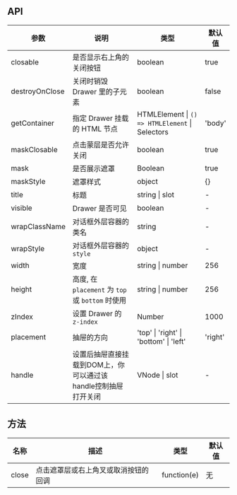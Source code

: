 ## API

| 参数 | 说明 | 类型 | 默认值 |
| --- | --- | --- | --- |
| closable | 是否显示右上角的关闭按钮 | boolean | true |
| destroyOnClose | 关闭时销毁 Drawer 里的子元素 | boolean | false |
| getContainer | 指定 Drawer 挂载的 HTML 节点 | HTMLElement \| `() => HTMLElement` \| Selectors | 'body' |
| maskClosable | 点击蒙层是否允许关闭 | boolean | true |
| mask | 是否展示遮罩 | Boolean | true |
| maskStyle | 遮罩样式 | object | {} |
| title | 标题 | string \| slot | - |
| visible | Drawer 是否可见 | boolean | - |
| wrapClassName | 对话框外层容器的类名 | string | - |
| wrapStyle | 对话框外层容器的`style` | object | - |
| width | 宽度 | string \| number | 256 |
| height | 高度, 在 `placement` 为 `top` 或 `bottom` 时使用 | string \| number | 256 |
| zIndex | 设置 Drawer 的 `z-index` | Number | 1000 |
| placement | 抽屉的方向 | 'top'  \| 'right' \| 'bottom' \| 'left' | 'right'|
| handle | 设置后抽屉直接挂载到DOM上，你可以通过该handle控制抽屉打开关闭 | VNode \| slot | - |

## 方法

| 名称 | 描述 | 类型 | 默认值 |
| --- | --- | --- | --- |
| close | 点击遮罩层或右上角叉或取消按钮的回调 | function(e) | 无 |

